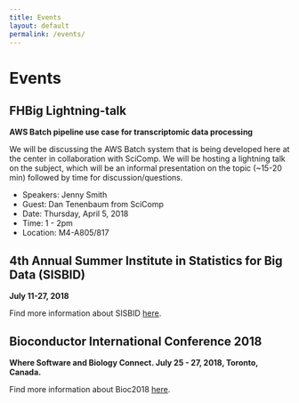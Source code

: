 ```yaml
---
title: Events
layout: default
permalink: /events/
---
```


# Events

## FHBig Lightning-talk
__AWS Batch pipeline use case for transcriptomic data processing__

We will be discussing the AWS Batch system that is being developed here at the center in collaboration with SciComp.  We will be hosting a lightning talk on the subject,  which will be an informal presentation on the topic (~15-20 min) followed by time for discussion/questions.

- Speakers: Jenny Smith 
- Guest: Dan Tenenbaum from SciComp
- Date: Thursday, April 5, 2018
- Time: 1 - 2pm
- Location: M4-A805/817

## 4th Annual Summer Institute in Statistics for Big Data (SISBID)
__July 11-27, 2018__

Find more information about SISBID [here](http://www.biostat.washington.edu/suminst/sisbid).

## Bioconductor International Conference 2018
__Where Software and Biology Connect. July 25 - 27, 2018, Toronto, Canada.__

Find more information about Bioc2018 [here](http://bioc2018.bioconductor.org/).
